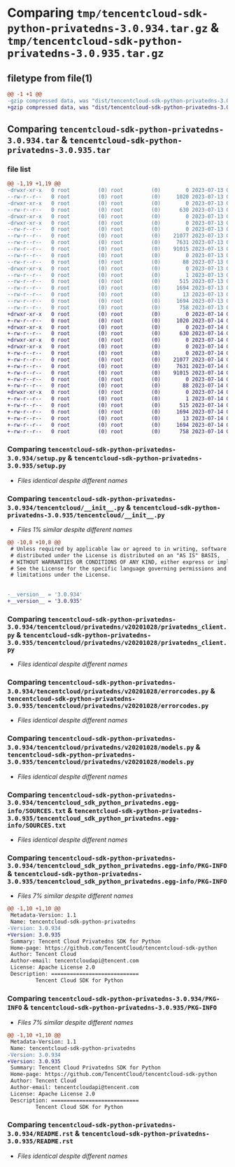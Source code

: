 # Comparing `tmp/tencentcloud-sdk-python-privatedns-3.0.934.tar.gz` & `tmp/tencentcloud-sdk-python-privatedns-3.0.935.tar.gz`

## filetype from file(1)

```diff
@@ -1 +1 @@
-gzip compressed data, was "dist/tencentcloud-sdk-python-privatedns-3.0.934.tar", last modified: Thu Jul 13 00:31:04 2023, max compression
+gzip compressed data, was "dist/tencentcloud-sdk-python-privatedns-3.0.935.tar", last modified: Fri Jul 14 00:36:06 2023, max compression
```

## Comparing `tencentcloud-sdk-python-privatedns-3.0.934.tar` & `tencentcloud-sdk-python-privatedns-3.0.935.tar`

### file list

```diff
@@ -1,19 +1,19 @@
-drwxr-xr-x   0 root         (0) root         (0)        0 2023-07-13 00:31:04.000000 tencentcloud-sdk-python-privatedns-3.0.934/
--rw-r--r--   0 root         (0) root         (0)     1020 2023-07-13 00:31:04.000000 tencentcloud-sdk-python-privatedns-3.0.934/setup.py
-drwxr-xr-x   0 root         (0) root         (0)        0 2023-07-13 00:31:04.000000 tencentcloud-sdk-python-privatedns-3.0.934/tencentcloud/
--rw-r--r--   0 root         (0) root         (0)      630 2023-07-13 00:31:04.000000 tencentcloud-sdk-python-privatedns-3.0.934/tencentcloud/__init__.py
-drwxr-xr-x   0 root         (0) root         (0)        0 2023-07-13 00:31:04.000000 tencentcloud-sdk-python-privatedns-3.0.934/tencentcloud/privatedns/
-drwxr-xr-x   0 root         (0) root         (0)        0 2023-07-13 00:31:04.000000 tencentcloud-sdk-python-privatedns-3.0.934/tencentcloud/privatedns/v20201028/
--rw-r--r--   0 root         (0) root         (0)        0 2023-07-13 00:31:04.000000 tencentcloud-sdk-python-privatedns-3.0.934/tencentcloud/privatedns/v20201028/__init__.py
--rw-r--r--   0 root         (0) root         (0)    21077 2023-07-13 00:31:04.000000 tencentcloud-sdk-python-privatedns-3.0.934/tencentcloud/privatedns/v20201028/privatedns_client.py
--rw-r--r--   0 root         (0) root         (0)     7631 2023-07-13 00:31:04.000000 tencentcloud-sdk-python-privatedns-3.0.934/tencentcloud/privatedns/v20201028/errorcodes.py
--rw-r--r--   0 root         (0) root         (0)    91015 2023-07-13 00:31:04.000000 tencentcloud-sdk-python-privatedns-3.0.934/tencentcloud/privatedns/v20201028/models.py
--rw-r--r--   0 root         (0) root         (0)        0 2023-07-13 00:31:04.000000 tencentcloud-sdk-python-privatedns-3.0.934/tencentcloud/privatedns/__init__.py
--rw-r--r--   0 root         (0) root         (0)       88 2023-07-13 00:31:04.000000 tencentcloud-sdk-python-privatedns-3.0.934/setup.cfg
-drwxr-xr-x   0 root         (0) root         (0)        0 2023-07-13 00:31:04.000000 tencentcloud-sdk-python-privatedns-3.0.934/tencentcloud_sdk_python_privatedns.egg-info/
--rw-r--r--   0 root         (0) root         (0)        1 2023-07-13 00:31:04.000000 tencentcloud-sdk-python-privatedns-3.0.934/tencentcloud_sdk_python_privatedns.egg-info/dependency_links.txt
--rw-r--r--   0 root         (0) root         (0)      515 2023-07-13 00:31:04.000000 tencentcloud-sdk-python-privatedns-3.0.934/tencentcloud_sdk_python_privatedns.egg-info/SOURCES.txt
--rw-r--r--   0 root         (0) root         (0)     1694 2023-07-13 00:31:04.000000 tencentcloud-sdk-python-privatedns-3.0.934/tencentcloud_sdk_python_privatedns.egg-info/PKG-INFO
--rw-r--r--   0 root         (0) root         (0)       13 2023-07-13 00:31:04.000000 tencentcloud-sdk-python-privatedns-3.0.934/tencentcloud_sdk_python_privatedns.egg-info/top_level.txt
--rw-r--r--   0 root         (0) root         (0)     1694 2023-07-13 00:31:04.000000 tencentcloud-sdk-python-privatedns-3.0.934/PKG-INFO
--rw-r--r--   0 root         (0) root         (0)      758 2023-07-13 00:31:04.000000 tencentcloud-sdk-python-privatedns-3.0.934/README.rst
+drwxr-xr-x   0 root         (0) root         (0)        0 2023-07-14 00:36:06.000000 tencentcloud-sdk-python-privatedns-3.0.935/
+-rw-r--r--   0 root         (0) root         (0)     1020 2023-07-14 00:36:06.000000 tencentcloud-sdk-python-privatedns-3.0.935/setup.py
+drwxr-xr-x   0 root         (0) root         (0)        0 2023-07-14 00:36:06.000000 tencentcloud-sdk-python-privatedns-3.0.935/tencentcloud/
+-rw-r--r--   0 root         (0) root         (0)      630 2023-07-14 00:36:06.000000 tencentcloud-sdk-python-privatedns-3.0.935/tencentcloud/__init__.py
+drwxr-xr-x   0 root         (0) root         (0)        0 2023-07-14 00:36:06.000000 tencentcloud-sdk-python-privatedns-3.0.935/tencentcloud/privatedns/
+drwxr-xr-x   0 root         (0) root         (0)        0 2023-07-14 00:36:06.000000 tencentcloud-sdk-python-privatedns-3.0.935/tencentcloud/privatedns/v20201028/
+-rw-r--r--   0 root         (0) root         (0)        0 2023-07-14 00:36:06.000000 tencentcloud-sdk-python-privatedns-3.0.935/tencentcloud/privatedns/v20201028/__init__.py
+-rw-r--r--   0 root         (0) root         (0)    21077 2023-07-14 00:36:06.000000 tencentcloud-sdk-python-privatedns-3.0.935/tencentcloud/privatedns/v20201028/privatedns_client.py
+-rw-r--r--   0 root         (0) root         (0)     7631 2023-07-14 00:36:06.000000 tencentcloud-sdk-python-privatedns-3.0.935/tencentcloud/privatedns/v20201028/errorcodes.py
+-rw-r--r--   0 root         (0) root         (0)    91015 2023-07-14 00:36:06.000000 tencentcloud-sdk-python-privatedns-3.0.935/tencentcloud/privatedns/v20201028/models.py
+-rw-r--r--   0 root         (0) root         (0)        0 2023-07-14 00:36:06.000000 tencentcloud-sdk-python-privatedns-3.0.935/tencentcloud/privatedns/__init__.py
+-rw-r--r--   0 root         (0) root         (0)       88 2023-07-14 00:36:06.000000 tencentcloud-sdk-python-privatedns-3.0.935/setup.cfg
+drwxr-xr-x   0 root         (0) root         (0)        0 2023-07-14 00:36:06.000000 tencentcloud-sdk-python-privatedns-3.0.935/tencentcloud_sdk_python_privatedns.egg-info/
+-rw-r--r--   0 root         (0) root         (0)        1 2023-07-14 00:36:06.000000 tencentcloud-sdk-python-privatedns-3.0.935/tencentcloud_sdk_python_privatedns.egg-info/dependency_links.txt
+-rw-r--r--   0 root         (0) root         (0)      515 2023-07-14 00:36:06.000000 tencentcloud-sdk-python-privatedns-3.0.935/tencentcloud_sdk_python_privatedns.egg-info/SOURCES.txt
+-rw-r--r--   0 root         (0) root         (0)     1694 2023-07-14 00:36:06.000000 tencentcloud-sdk-python-privatedns-3.0.935/tencentcloud_sdk_python_privatedns.egg-info/PKG-INFO
+-rw-r--r--   0 root         (0) root         (0)       13 2023-07-14 00:36:06.000000 tencentcloud-sdk-python-privatedns-3.0.935/tencentcloud_sdk_python_privatedns.egg-info/top_level.txt
+-rw-r--r--   0 root         (0) root         (0)     1694 2023-07-14 00:36:06.000000 tencentcloud-sdk-python-privatedns-3.0.935/PKG-INFO
+-rw-r--r--   0 root         (0) root         (0)      758 2023-07-14 00:36:06.000000 tencentcloud-sdk-python-privatedns-3.0.935/README.rst
```

### Comparing `tencentcloud-sdk-python-privatedns-3.0.934/setup.py` & `tencentcloud-sdk-python-privatedns-3.0.935/setup.py`

 * *Files identical despite different names*

### Comparing `tencentcloud-sdk-python-privatedns-3.0.934/tencentcloud/__init__.py` & `tencentcloud-sdk-python-privatedns-3.0.935/tencentcloud/__init__.py`

 * *Files 1% similar despite different names*

```diff
@@ -10,8 +10,8 @@
 # Unless required by applicable law or agreed to in writing, software
 # distributed under the License is distributed on an "AS IS" BASIS,
 # WITHOUT WARRANTIES OR CONDITIONS OF ANY KIND, either express or implied.
 # See the License for the specific language governing permissions and
 # limitations under the License.
 
 
-__version__ = '3.0.934'
+__version__ = '3.0.935'
```

### Comparing `tencentcloud-sdk-python-privatedns-3.0.934/tencentcloud/privatedns/v20201028/privatedns_client.py` & `tencentcloud-sdk-python-privatedns-3.0.935/tencentcloud/privatedns/v20201028/privatedns_client.py`

 * *Files identical despite different names*

### Comparing `tencentcloud-sdk-python-privatedns-3.0.934/tencentcloud/privatedns/v20201028/errorcodes.py` & `tencentcloud-sdk-python-privatedns-3.0.935/tencentcloud/privatedns/v20201028/errorcodes.py`

 * *Files identical despite different names*

### Comparing `tencentcloud-sdk-python-privatedns-3.0.934/tencentcloud/privatedns/v20201028/models.py` & `tencentcloud-sdk-python-privatedns-3.0.935/tencentcloud/privatedns/v20201028/models.py`

 * *Files identical despite different names*

### Comparing `tencentcloud-sdk-python-privatedns-3.0.934/tencentcloud_sdk_python_privatedns.egg-info/SOURCES.txt` & `tencentcloud-sdk-python-privatedns-3.0.935/tencentcloud_sdk_python_privatedns.egg-info/SOURCES.txt`

 * *Files identical despite different names*

### Comparing `tencentcloud-sdk-python-privatedns-3.0.934/tencentcloud_sdk_python_privatedns.egg-info/PKG-INFO` & `tencentcloud-sdk-python-privatedns-3.0.935/tencentcloud_sdk_python_privatedns.egg-info/PKG-INFO`

 * *Files 7% similar despite different names*

```diff
@@ -1,10 +1,10 @@
 Metadata-Version: 1.1
 Name: tencentcloud-sdk-python-privatedns
-Version: 3.0.934
+Version: 3.0.935
 Summary: Tencent Cloud Privatedns SDK for Python
 Home-page: https://github.com/TencentCloud/tencentcloud-sdk-python
 Author: Tencent Cloud
 Author-email: tencentcloudapi@tencent.com
 License: Apache License 2.0
 Description: ============================
         Tencent Cloud SDK for Python
```

### Comparing `tencentcloud-sdk-python-privatedns-3.0.934/PKG-INFO` & `tencentcloud-sdk-python-privatedns-3.0.935/PKG-INFO`

 * *Files 7% similar despite different names*

```diff
@@ -1,10 +1,10 @@
 Metadata-Version: 1.1
 Name: tencentcloud-sdk-python-privatedns
-Version: 3.0.934
+Version: 3.0.935
 Summary: Tencent Cloud Privatedns SDK for Python
 Home-page: https://github.com/TencentCloud/tencentcloud-sdk-python
 Author: Tencent Cloud
 Author-email: tencentcloudapi@tencent.com
 License: Apache License 2.0
 Description: ============================
         Tencent Cloud SDK for Python
```

### Comparing `tencentcloud-sdk-python-privatedns-3.0.934/README.rst` & `tencentcloud-sdk-python-privatedns-3.0.935/README.rst`

 * *Files identical despite different names*

